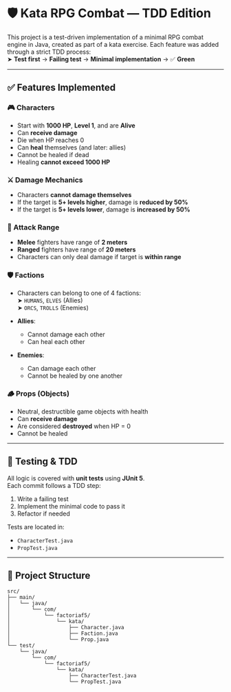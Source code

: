 # 🛡 Kata RPG Combat — TDD Edition

This project is a test-driven implementation of a minimal RPG combat engine in Java, created as part of a kata exercise. Each feature was added through a strict TDD process:  
➤ **Test first** → **Failing test** → **Minimal implementation** → ✅ **Green**

---

## ✅ Features Implemented

### 🎮 Characters
- Start with **1000 HP**, **Level 1**, and are **Alive**
- Can **receive damage**
- Die when HP reaches 0
- Can **heal** themselves (and later: allies)
- Cannot be healed if dead
- Healing **cannot exceed 1000 HP**

### ⚔ Damage Mechanics
- Characters **cannot damage themselves**
- If the target is **5+ levels higher**, damage is **reduced by 50%**
- If the target is **5+ levels lower**, damage is **increased by 50%**

### 📏 Attack Range
- **Melee** fighters have range of **2 meters**
- **Ranged** fighters have range of **20 meters**
- Characters can only deal damage if target is **within range**

### 🛡 Factions
- Characters can belong to one of 4 factions:  
  ➤ `HUMANS`, `ELVES` (Allies)  
  ➤ `ORCS`, `TROLLS` (Enemies)

- **Allies**:
  - Cannot damage each other
  - Can heal each other
- **Enemies**:
  - Can damage each other
  - Cannot be healed by one another

### 🪵 Props (Objects)
- Neutral, destructible game objects with health
- Can **receive damage**
- Are considered **destroyed** when HP = 0
- Cannot be healed

---

## 🧪 Testing & TDD

All logic is covered with **unit tests** using **JUnit 5**.  
Each commit follows a TDD step:
1. Write a failing test
2. Implement the minimal code to pass it
3. Refactor if needed

Tests are located in:
- `CharacterTest.java`
- `PropTest.java`

---

## 📁 Project Structure  
```
src/
├── main/
│   └── java/
│       └── com/
│           └── factoriaf5/
│               └── kata/
│                   ├── Character.java
│                   ├── Faction.java
│                   └── Prop.java
└── test/
    └── java/
        └── com/
            └── factoriaf5/
                └── kata/
                    ├── CharacterTest.java
                    └── PropTest.java
```
